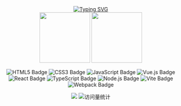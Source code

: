 <!-- dynamic typing effect 动态打字效果 -->
<div align="center">
    <a href="https://juneqiu.gitee.io/blog_build">
      <img src="https://readme-typing-svg.demolab.com?font=Fira+Code&pause=1000&width=435&lines=穷其道者，归处亦同.&center=true&size=27" alt="Typing SVG" />
    </a>
</div>

<!-- GitHub 数据统计 -->
<div align="center">
   <img height="137px" src="https://github-readme-stats.vercel.app/api?username=Qiu-Jun&hide_title=true&hide_border=true&show_icons=true&bg_color=30,e96443,904e95&text_color=fff" />
   <img height="137px" src="https://github-readme-stats.vercel.app/api/top-langs/?username=Qiu-Jun&hide_title=true&hide_border=true&layout=compact&langs_count=10&bg_color=30,e96443,904e95&text_color=fff" />
</div>

<!--  <div align="center">
    <img src="https://github-readme-activity-graph.vercel.app/graph?username=Qiu-Jun&theme=xcode" />
</div>
-->

 <div align="center">

 ![HTML5 Badge](https://img.shields.io/badge/HTML5-E34F26?logo=html5&logoColor=fff&style=flat)
 ![CSS3 Badge](https://img.shields.io/badge/CSS3-1572B6?logo=css3&logoColor=fff&style=flat)
 ![JavaScript Badge](https://img.shields.io/badge/JavaScript-F7DF1E?logo=javascript&logoColor=000&style=flat)
 ![Vue.js Badge](https://img.shields.io/badge/Vue.js-4FC08D?logo=vuedotjs&logoColor=fff&style=flat)
 ![React Badge](https://img.shields.io/badge/React-61DAFB?logo=react&logoColor=000&style=flat)
 ![TypeScript Badge](https://img.shields.io/badge/TypeScript-3178C6?logo=typescript&logoColor=fff&style=flat)
 ![Node.js Badge](https://img.shields.io/badge/Node.js-393?logo=nodedotjs&logoColor=fff&style=flat)
 ![Vite Badge](https://img.shields.io/badge/Vite-646CFF?logo=vite&logoColor=fff&style=flat)
 ![Webpack Badge](https://img.shields.io/badge/Webpack-007ACC?logo=webpack&logoColor=fff&style=flat)
   
 </div>

<!-- GitHub Activity Graph GitHub 活动图 -->
<!-- #### GitHub Activity -->
<!-- <img src="https://github-readme-activity-graph.vercel.app/graph?username=Qiu-Jun&theme=xcode&bg_color=FF000000&hide_border=true" alt="Activity"/> -->

<p align="center">
   <a href="https://juneqiu.gitee.io/blog_build"><img src="https://img.shields.io/badge/Website-博客-blue" /></a>
   <img src="https://komarev.com/ghpvc/?username=Qiu-Jun&label=Views&color=0e75b6&style=flat" alt="访问量统计" />
</p>
                                          


